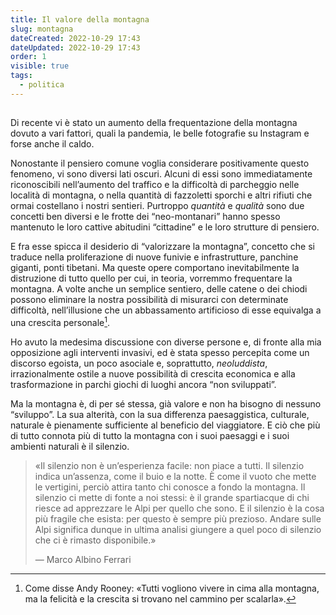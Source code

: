 ```yaml
---
title: Il valore della montagna
slug: montagna
dateCreated: 2022-10-29 17:43
dateUpdated: 2022-10-29 17:43
order: 1
visible: true
tags:
  - politica
---
```


##

<span class="newthought">Di recente</span> vi è stato un aumento della frequentazione della montagna dovuto a vari fattori, quali la pandemia, le belle fotografie su Instagram e forse anche il caldo.

Nonostante il pensiero comune voglia considerare positivamente questo fenomeno, vi sono diversi lati oscuri. Alcuni di essi sono immediatamente riconoscibili nell’aumento del traffico e la difficoltà di parcheggio nelle località di montagna, o nella quantità di fazzoletti sporchi e altri rifiuti che ormai costellano i nostri sentieri. Purtroppo _quantità_ e _qualità_ sono due concetti ben diversi e le frotte dei “neo-montanari” hanno spesso mantenuto le loro cattive abitudini “cittadine” e le loro strutture di pensiero.

E fra esse spicca il desiderio di “valorizzare la montagna”, concetto che si traduce nella proliferazione di nuove funivie e infrastrutture, panchine giganti, ponti tibetani. Ma queste opere comportano inevitabilmente la distruzione di tutto quello per cui, in teoria, vorremmo frequentare la montagna. A volte anche un semplice sentiero, delle catene o dei chiodi possono eliminare la nostra possibilità di misurarci con determinate difficoltà, nell’illusione che un abbassamento artificioso di esse equivalga a una crescita personale[^1].

[^1]: Come disse Andy Rooney: «Tutti vogliono vivere in cima alla montagna, ma la felicità e la crescita si trovano nel cammino per scalarla».

Ho avuto la medesima discussione con diverse persone e, di fronte alla mia opposizione agli interventi invasivi, ed è stata spesso percepita come un discorso egoista, un poco asociale e, soprattutto, _neoluddista_, irrazionalmente ostile a nuove possibilità di crescita economica e alla trasformazione in parchi giochi di luoghi ancora “non sviluppati”.

Ma la montagna è, di per sé stessa, già valore e non ha bisogno di nessuno “sviluppo”. La sua alterità, con la sua differenza paesaggistica, culturale, naturale è pienamente sufficiente al beneficio del viaggiatore. E ciò che più di tutto connota più di tutto la montagna con i suoi paesaggi e i suoi ambienti naturali è il silenzio.

<div class='epigraph'>

> «Il silenzio non è un’esperienza facile: non piace a tutti. Il silenzio indica un’assenza, come il buio e la notte. È come il vuoto che mette le vertigini, perciò attira tanto chi conosce a fondo la montagna. Il silenzio ci mette di fonte a noi stessi: è il grande spartiacque di chi riesce ad apprezzare le Alpi per quello che sono. E il silenzio è la cosa più fragile che esista: per questo è sempre più prezioso. Andare sulle Alpi significa dunque in ultima analisi giungere a quel poco di silenzio che ci è rimasto disponibile.» <footer> — Marco Albino Ferrari</footer>

</div>
